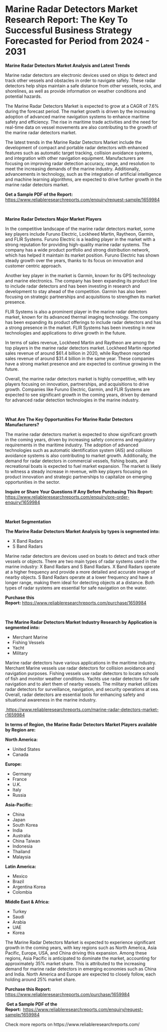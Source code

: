 <p><h1>Marine Radar Detectors Market Research Report: The Key To Successful Business Strategy Forecasted for Period from 2024 - 2031</h1></p><p><strong>Marine Radar Detectors Market Analysis and Latest Trends</strong></p>
<p><p>Marine radar detectors are electronic devices used on ships to detect and track other vessels and obstacles in order to navigate safely. These radar detectors help ships maintain a safe distance from other vessels, rocks, and shorelines, as well as provide information on weather conditions and potential hazards.</p><p>The Marine Radar Detectors Market is expected to grow at a CAGR of 7.6% during the forecast period. The market growth is driven by the increasing adoption of advanced marine navigation systems to enhance maritime safety and efficiency. The rise in maritime trade activities and the need for real-time data on vessel movements are also contributing to the growth of the marine radar detectors market.</p><p>The latest trends in the Marine Radar Detectors Market include the development of compact and portable radar detectors with enhanced features such as automatic target tracking, collision avoidance systems, and integration with other navigation equipment. Manufacturers are focusing on improving radar detection accuracy, range, and resolution to meet the increasing demands of the marine industry. Additionally, advancements in technology, such as the integration of artificial intelligence and machine learning algorithms, are expected to drive further growth in the marine radar detectors market.</p></p>
<p><strong>Get a Sample PDF of the Report:&nbsp;</strong> <a href="https://www.reliableresearchreports.com/enquiry/request-sample/1659984">https://www.reliableresearchreports.com/enquiry/request-sample/1659984</a></p>
<p>&nbsp;</p>
<p><strong>Marine Radar Detectors Major Market Players</strong></p>
<p><p>In the competitive landscape of the marine radar detectors market, some key players include Furuno Electric, Lockheed Martin, Raytheon, Garmin, and FLIR Systems. Furuno Electric is a leading player in the market with a strong reputation for providing high-quality marine radar systems. The company has a wide product portfolio and strong distribution network, which has helped it maintain its market position. Furuno Electric has shown steady growth over the years, thanks to its focus on innovation and customer centric approach.</p><p>Another key player in the market is Garmin, known for its GPS technology and marine electronics. The company has been expanding its product line to include radar detectors and has been investing in research and development to stay ahead of the competition. Garmin has also been focusing on strategic partnerships and acquisitions to strengthen its market presence.</p><p>FLIR Systems is also a prominent player in the marine radar detectors market, known for its advanced thermal imaging technology. The company has been expanding its product offerings to include radar detectors and has a strong presence in the market. FLIR Systems has been investing in new technologies and applications to drive growth in the future.</p><p>In terms of sales revenue, Lockheed Martin and Raytheon are among the top players in the marine radar detectors market. Lockheed Martin reported sales revenue of around $61.4 billion in 2020, while Raytheon reported sales revenue of around $31.4 billion in the same year. These companies have a strong market presence and are expected to continue growing in the future.</p><p>Overall, the marine radar detectors market is highly competitive, with key players focusing on innovation, partnerships, and acquisitions to drive growth. Companies like Furuno Electric, Garmin, and FLIR Systems are expected to see significant growth in the coming years, driven by demand for advanced radar detection technologies in the marine industry.</p></p>
<p>&nbsp;</p>
<p><strong>What Are The Key Opportunities For Marine Radar Detectors Manufacturers?</strong></p>
<p><p>The marine radar detectors market is expected to show significant growth in the coming years, driven by increasing safety concerns and regulatory requirements in the maritime industry. The adoption of advanced technologies such as automatic identification system (AIS) and collision avoidance systems is also contributing to market growth. Additionally, the demand for radar detectors in commercial vessels, fishing boats, and recreational boats is expected to fuel market expansion. The market is likely to witness a steady increase in revenue, with key players focusing on product innovation and strategic partnerships to capitalize on emerging opportunities in the sector.</p></p>
<p><strong>Inquire or Share Your Questions If Any Before Purchasing This Report:</strong> <a href="https://www.reliableresearchreports.com/enquiry/pre-order-enquiry/1659984">https://www.reliableresearchreports.com/enquiry/pre-order-enquiry/1659984</a></p>
<p>&nbsp;</p>
<p><strong>Market Segmentation</strong></p>
<p><strong>The Marine Radar Detectors Market Analysis by types is segmented into:</strong></p>
<p><ul><li>X Band Radars</li><li>S Band Radars</li></ul></p>
<p><p>Marine radar detectors are devices used on boats to detect and track other vessels or objects. There are two main types of radar systems used in the marine industry: X Band Radars and S Band Radars. X Band Radars operate at a higher frequency and provide a more detailed and accurate image of nearby objects. S Band Radars operate at a lower frequency and have a longer range, making them ideal for detecting objects at a distance. Both types of radar systems are essential for safe navigation on the water.</p></p>
<p><strong>Purchase this Report:&nbsp;</strong><a href="https://www.reliableresearchreports.com/purchase/1659984">https://www.reliableresearchreports.com/purchase/1659984</a></p>
<p>&nbsp;</p>
<p><strong>The Marine Radar Detectors Market Industry Research by Application is segmented into:</strong></p>
<p><ul><li>Merchant Marine</li><li>Fishing Vessels</li><li>Yacht</li><li>Military</li></ul></p>
<p><p>Marine radar detectors have various applications in the maritime industry. Merchant Marine vessels use radar detectors for collision avoidance and navigation purposes. Fishing vessels use radar detectors to locate schools of fish and monitor weather conditions. Yachts use radar detectors for safe navigation and to alert them of nearby vessels. The military market utilizes radar detectors for surveillance, navigation, and security operations at sea. Overall, radar detectors are essential tools for enhancing safety and situational awareness in the marine industry.</p></p>
<p><a href="https://www.reliableresearchreports.com/marine-radar-detectors-market-r1659984">&nbsp;https://www.reliableresearchreports.com/marine-radar-detectors-market-r1659984</a></p>
<p><strong>In terms of Region, the Marine Radar Detectors Market Players available by Region are:</strong></p>
<p>
    <p> <strong> North America: </strong>
        <ul>
            <li>United States</li>
            <li>Canada</li>
        </ul>
        </p> 
    <p> <strong> Europe: </strong>
        <ul>
            <li>Germany</li>
            <li>France</li>
            <li>U.K.</li>
            <li>Italy</li>
            <li>Russia</li>
        </ul>
        </p> 
    <p> <strong> Asia-Pacific: </strong>
        <ul>
            <li>China</li>
            <li>Japan</li>
            <li>South Korea</li>
            <li>India</li>
            <li>Australia</li>
            <li>China Taiwan</li>
            <li>Indonesia</li>
            <li>Thailand</li>
            <li>Malaysia</li>
        </ul>
        </p> 
    <p> <strong> Latin America: </strong>
        <ul>
            <li>Mexico</li>
            <li>Brazil</li>
            <li>Argentina Korea</li>
            <li>Colombia</li>
        </ul>
        </p> 
    <p> <strong> Middle East & Africa: </strong>
        <ul>
            <li>Turkey</li>
            <li>Saudi</li>
            <li>Arabia</li>
            <li>UAE</li>
            <li>Korea</li>
        </ul>
    </p>
    </p>
<p><p>The Marine Radar Detectors Market is expected to experience significant growth in the coming years, with key regions such as North America, Asia Pacific, Europe, USA, and China driving this expansion. Among these regions, Asia Pacific is anticipated to dominate the market, accounting for approximately 35% market share. This is attributed to the increasing demand for marine radar detectors in emerging economies such as China and India. North America and Europe are expected to closely follow, each holding around 25% market share.</p></p>
<p><strong>Purchase this Report: </strong><a href="https://www.reliableresearchreports.com/purchase/1659984">https://www.reliableresearchreports.com/purchase/1659984</a></p>
<p>&nbsp;<strong>Get a Sample PDF of the Report:&nbsp;&nbsp;</strong><a href="https://www.reliableresearchreports.com/enquiry/request-sample/1659984">https://www.reliableresearchreports.com/enquiry/request-sample/1659984</a></p>
<p><strong></strong></p>
<p>Check more reports on https://www.reliableresearchreports.com/</p>